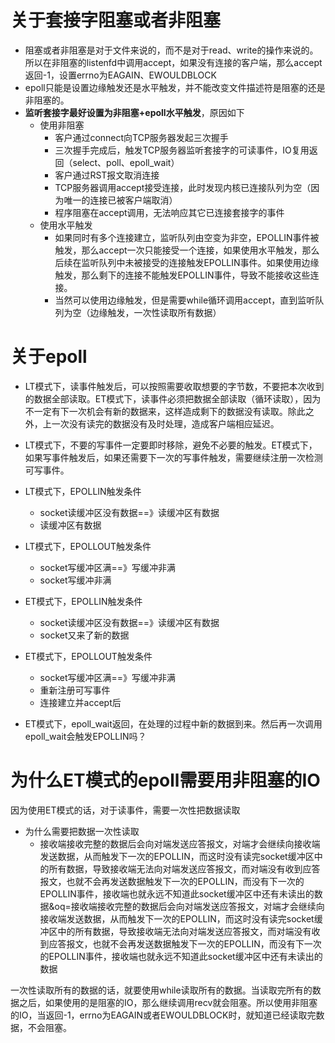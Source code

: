 # 关于套接字阻塞或者非阻塞

- 阻塞或者非阻塞是对于文件来说的，而不是对于read、write的操作来说的。所以在非阻塞的listenfd中调用accept，如果没有连接的客户端，那么accept返回-1，设置errno为EAGAIN、EWOULDBLOCK
- epoll只能是设置边缘触发还是水平触发，并不能改变文件描述符是阻塞的还是非阻塞的。
- **监听套接字最好设置为非阻塞+epoll水平触发**，原因如下
  - 使用非阻塞
    - 客户通过connect向TCP服务器发起三次握手
    - 三次握手完成后，触发TCP服务器监听套接字的可读事件，IO复用返回（select、poll、epoll_wait）
    - 客户通过RST报文取消连接
    - TCP服务器调用accept接受连接，此时发现内核已连接队列为空（因为唯一的连接已被客户端取消）
    - 程序阻塞在accept调用，无法响应其它已连接套接字的事件
  - 使用水平触发
    - 如果同时有多个连接建立，监听队列由空变为非空，EPOLLIN事件被触发，那么accept一次只能接受一个连接，如果使用水平触发，那么后续在监听队列中未被接受的连接触发EPOLLIN事件。如果使用边缘触发，那么剩下的连接不能触发EPOLLIN事件，导致不能接收这些连接。
    - 当然可以使用边缘触发，但是需要while循环调用accept，直到监听队列为空（边缘触发，一次性读取所有数据）





# 关于epoll

- LT模式下，读事件触发后，可以按照需要收取想要的字节数，不要把本次收到的数据全部读取。ET模式下，读事件必须把数据全部读取（循环读取），因为不一定有下一次机会有新的数据来，这样造成剩下的数据没有读取。除此之外，上一次没有读完的数据没有及时处理，造成客户端相应延迟。
- LT模式下，不要的写事件一定要即时移除，避免不必要的触发。ET模式下，如果写事件触发后，如果还需要下一次的写事件触发，需要继续注册一次检测可写事件。
- LT模式下，EPOLLIN触发条件
  - socket读缓冲区没有数据==》读缓冲区有数据
  - 读缓冲区有数据
- LT模式下，EPOLLOUT触发条件
  - socket写缓冲区满==》写缓冲非满
  - socket写缓冲非满
- ET模式下，EPOLLIN触发条件
  - socket读缓冲区没有数据==》读缓冲区有数据
  - socket又来了新的数据
- ET模式下，EPOLLOUT触发条件
  - socket写缓冲区满==》写缓冲非满
  - 重新注册可写事件
  - 连接建立并accept后

- ET模式下，epoll_wait返回，在处理的过程中新的数据到来。然后再一次调用epoll_wait会触发EPOLLIN吗？





# 为什么ET模式的epoll需要用非阻塞的IO

因为使用ET模式的话，对于读事件，需要一次性把数据读取

- 为什么需要把数据一次性读取
  - 接收端接收完整的数据后会向对端发送应答报文，对端才会继续向接收端发送数据，从而触发下一次的EPOLLIN，而这时没有读完socket缓冲区中的所有数据，导致接收端无法向对端发送应答报文，而对端没有收到应答报文，也就不会再发送数据触发下一次的EPOLLIN，而没有下一次的EPOLLIN事件，接收端也就永远不知道此socket缓冲区中还有未读出的数据&oq=接收端接收完整的数据后会向对端发送应答报文，对端才会继续向接收端发送数据，从而触发下一次的EPOLLIN，而这时没有读完socket缓冲区中的所有数据，导致接收端无法向对端发送应答报文，而对端没有收到应答报文，也就不会再发送数据触发下一次的EPOLLIN，而没有下一次的EPOLLIN事件，接收端也就永远不知道此socket缓冲区中还有未读出的数据

一次性读取所有的数据的话，就要使用while读取所有的数据。当读取完所有的数据之后，如果使用的是阻塞的IO，那么继续调用recv就会阻塞。所以使用非阻塞的IO，当返回-1，errno为EAGAIN或者EWOULDBLOCK时，就知道已经读取完数据，不会阻塞。







